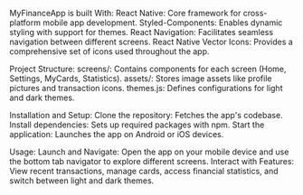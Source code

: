 MyFinanceApp is built With:
React Native: Core framework for cross-platform mobile app development.
Styled-Components: Enables dynamic styling with support for themes.
React Navigation: Facilitates seamless navigation between different screens.
React Native Vector Icons: Provides a comprehensive set of icons used throughout the app.

Project Structure:
screens/: Contains components for each screen (Home, Settings, MyCards, Statistics).
assets/: Stores image assets like profile pictures and transaction icons.
themes.js: Defines configurations for light and dark themes.

Installation and Setup:
Clone the repository: Fetches the app's codebase.
Install dependencies: Sets up required packages with npm.
Start the application: Launches the app on Android or iOS devices.

Usage:
Launch and Navigate: Open the app on your mobile device and use the bottom tab navigator to explore different screens.
Interact with Features: View recent transactions, manage cards, access financial statistics, and switch between light and dark themes.

